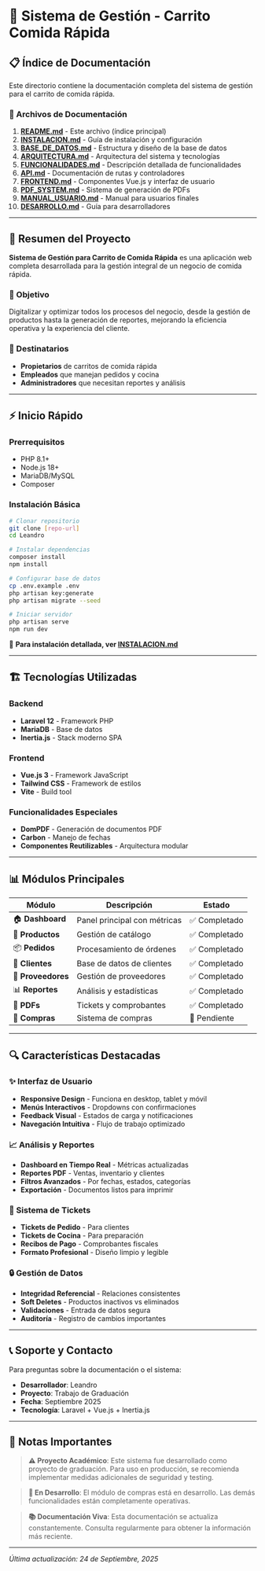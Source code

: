 # 🍔 Sistema de Gestión - Carrito Comida Rápida

## 📋 Índice de Documentación

Este directorio contiene la documentación completa del sistema de gestión para el carrito de comida rápida.

### 📁 Archivos de Documentación

1. **[README.md](README.md)** - Este archivo (índice principal)
2. **[INSTALACION.md](INSTALACION.md)** - Guía de instalación y configuración
3. **[BASE_DE_DATOS.md](BASE_DE_DATOS.md)** - Estructura y diseño de la base de datos
4. **[ARQUITECTURA.md](ARQUITECTURA.md)** - Arquitectura del sistema y tecnologías
5. **[FUNCIONALIDADES.md](FUNCIONALIDADES.md)** - Descripción detallada de funcionalidades
6. **[API.md](API.md)** - Documentación de rutas y controladores
7. **[FRONTEND.md](FRONTEND.md)** - Componentes Vue.js y interfaz de usuario
8. **[PDF_SYSTEM.md](PDF_SYSTEM.md)** - Sistema de generación de PDFs
9. **[MANUAL_USUARIO.md](MANUAL_USUARIO.md)** - Manual para usuarios finales
10. **[DESARROLLO.md](DESARROLLO.md)** - Guía para desarrolladores

---

## 🚀 Resumen del Proyecto

**Sistema de Gestión para Carrito de Comida Rápida** es una aplicación web completa desarrollada para la gestión integral de un negocio de comida rápida. 

### 🎯 Objetivo
Digitalizar y optimizar todos los procesos del negocio, desde la gestión de productos hasta la generación de reportes, mejorando la eficiencia operativa y la experiencia del cliente.

### 👥 Destinatarios
- **Propietarios** de carritos de comida rápida
- **Empleados** que manejan pedidos y cocina
- **Administradores** que necesitan reportes y análisis

---

## ⚡ Inicio Rápido

### Prerrequisitos
- PHP 8.1+
- Node.js 18+
- MariaDB/MySQL
- Composer

### Instalación Básica
```bash
# Clonar repositorio
git clone [repo-url]
cd Leandro

# Instalar dependencias
composer install
npm install

# Configurar base de datos
cp .env.example .env
php artisan key:generate
php artisan migrate --seed

# Iniciar servidor
php artisan serve
npm run dev
```

📖 **Para instalación detallada, ver [INSTALACION.md](INSTALACION.md)**

---

## 🏗️ Tecnologías Utilizadas

### Backend
- **Laravel 12** - Framework PHP
- **MariaDB** - Base de datos
- **Inertia.js** - Stack moderno SPA

### Frontend  
- **Vue.js 3** - Framework JavaScript
- **Tailwind CSS** - Framework de estilos
- **Vite** - Build tool

### Funcionalidades Especiales
- **DomPDF** - Generación de documentos PDF
- **Carbon** - Manejo de fechas
- **Componentes Reutilizables** - Arquitectura modular

---

## 📊 Módulos Principales

| Módulo | Descripción | Estado |
|--------|-------------|--------|
| 🏠 **Dashboard** | Panel principal con métricas | ✅ Completado |
| 🍔 **Productos** | Gestión de catálogo | ✅ Completado |
| 📦 **Pedidos** | Procesamiento de órdenes | ✅ Completado |
| 👥 **Clientes** | Base de datos de clientes | ✅ Completado |
| 🏢 **Proveedores** | Gestión de proveedores | ✅ Completado |
| 📊 **Reportes** | Análisis y estadísticas | ✅ Completado |
| 📄 **PDFs** | Tickets y comprobantes | ✅ Completado |
| 🛒 **Compras** | Sistema de compras | 🔄 Pendiente |

---

## 🔍 Características Destacadas

### ✨ Interfaz de Usuario
- **Responsive Design** - Funciona en desktop, tablet y móvil
- **Menús Interactivos** - Dropdowns con confirmaciones
- **Feedback Visual** - Estados de carga y notificaciones
- **Navegación Intuitiva** - Flujo de trabajo optimizado

### 📈 Análisis y Reportes
- **Dashboard en Tiempo Real** - Métricas actualizadas
- **Reportes PDF** - Ventas, inventario y clientes
- **Filtros Avanzados** - Por fechas, estados, categorías
- **Exportación** - Documentos listos para imprimir

### 🎫 Sistema de Tickets
- **Tickets de Pedido** - Para clientes
- **Tickets de Cocina** - Para preparación
- **Recibos de Pago** - Comprobantes fiscales
- **Formato Profesional** - Diseño limpio y legible

### 🔒 Gestión de Datos
- **Integridad Referencial** - Relaciones consistentes
- **Soft Deletes** - Productos inactivos vs eliminados
- **Validaciones** - Entrada de datos segura
- **Auditoría** - Registro de cambios importantes

---

## 📞 Soporte y Contacto

Para preguntas sobre la documentación o el sistema:

- **Desarrollador**: Leandro
- **Proyecto**: Trabajo de Graduación
- **Fecha**: Septiembre 2025
- **Tecnología**: Laravel + Vue.js + Inertia.js

---

## 📝 Notas Importantes

> **⚠️ Proyecto Académico**: Este sistema fue desarrollado como proyecto de graduación. Para uso en producción, se recomienda implementar medidas adicionales de seguridad y testing.

> **🔧 En Desarrollo**: El módulo de compras está en desarrollo. Las demás funcionalidades están completamente operativas.

> **📚 Documentación Viva**: Esta documentación se actualiza constantemente. Consulta regularmente para obtener la información más reciente.

---

*Última actualización: 24 de Septiembre, 2025*